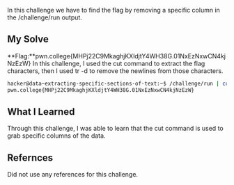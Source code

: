 In this challenge we have to find the flag by removing a specific column in the /challenge/run output.
## My Solve

**Flag:**pwn.college{MHPj22C9MkaghjKXldjtY4WH38G.01NxEzNxwCN4kjNzEzW}
In this challenge, I used the cut command to extract the flag characters, then I used tr -d to remove the newlines from those characters.
```bash
hacker@data~extracting-specific-sections-of-text:~$ /challenge/run | cut -d " " -f 2 | tr -d "\n"
pwn.college{MHPj22C9MkaghjKXldjtY4WH38G.01NxEzNxwCN4kjNzEzW}
```

## What I Learned
Through this challenge, I was able to learn that the cut command is used to grab specific columns of the data.

## Refernces
Did not use any references for this challenge.

